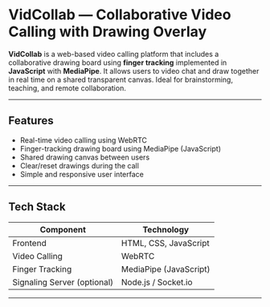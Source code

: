 # VidCollab — Collaborative Video Calling with Drawing Overlay

**VidCollab** is a web-based video calling platform that includes a collaborative drawing board using **finger tracking** implemented in **JavaScript** with **MediaPipe**. It allows users to video chat and draw together in real time on a shared transparent canvas. Ideal for brainstorming, teaching, and remote collaboration.

---

## Features

- Real-time video calling using WebRTC  
- Finger-tracking drawing board using MediaPipe (JavaScript)  
- Shared drawing canvas between users  
- Clear/reset drawings during the call  
- Simple and responsive user interface  

---

## Tech Stack

| Component         | Technology            |
|------------------|-----------------------|
| Frontend          | HTML, CSS, JavaScript |
| Video Calling     | WebRTC                |
| Finger Tracking   | MediaPipe (JavaScript)|
| Signaling Server (optional) | Node.js / Socket.io |

---
